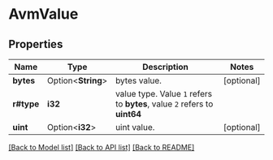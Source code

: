 # AvmValue

## Properties

Name | Type | Description | Notes
------------ | ------------- | ------------- | -------------
**bytes** | Option<**String**> | bytes value. | [optional]
**r#type** | **i32** | value type. Value `1` refers to **bytes**, value `2` refers to **uint64** | 
**uint** | Option<**i32**> | uint value. | [optional]

[[Back to Model list]](../README.md#documentation-for-models) [[Back to API list]](../README.md#documentation-for-api-endpoints) [[Back to README]](../README.md)


